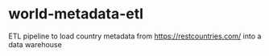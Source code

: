 # world-metadata-etl
ETL pipeline to load country metadata from https://restcountries.com/ into a data warehouse

